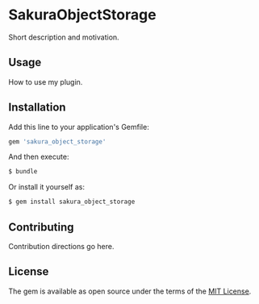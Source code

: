 # SakuraObjectStorage
Short description and motivation.

## Usage
How to use my plugin.

## Installation
Add this line to your application's Gemfile:

```ruby
gem 'sakura_object_storage'
```

And then execute:
```bash
$ bundle
```

Or install it yourself as:
```bash
$ gem install sakura_object_storage
```

## Contributing
Contribution directions go here.

## License
The gem is available as open source under the terms of the [MIT License](http://opensource.org/licenses/MIT).
